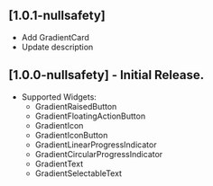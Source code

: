 ## [1.0.1-nullsafety] 
* Add GradientCard
* Update description

## [1.0.0-nullsafety] - Initial Release.
* Supported Widgets:
  * GradientRaisedButton
  * GradientFloatingActionButton
  * GradientIcon
  * GradientIconButton
  * GradientLinearProgressIndicator
  * GradientCircularProgressIndicator
  * GradientText
  * GradientSelectableText
